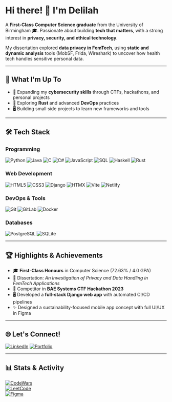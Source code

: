 # Hi there! 👋 I'm Delilah

A **First-Class Computer Science graduate** from the University of Birmingham 🎓. Passionate about building **tech that matters**, with a strong interest in **privacy, security, and ethical technology**.  

My dissertation explored **data privacy in FemTech**, using **static and dynamic analysis** tools (MobSF, Frida, Wireshark) to uncover how health tech handles sensitive personal data.  

---

## 🚀 What I'm Up To
- 🔐 Expanding my **cybersecurity skills** through CTFs, hackathons, and personal projects
- 🌱 Exploring **Rust** and advanced **DevOps** practices
- 🖥 Building small side projects to learn new frameworks and tools

---

## 🛠 Tech Stack

### Programming
![Python](https://img.shields.io/badge/-Python-3776AB?style=flat&logo=Python&logoColor=white)
![Java](https://img.shields.io/badge/-Java-007396?style=flat&logo=Java&logoColor=white)
![C](https://img.shields.io/badge/-C-A8B9CC?style=flat&logo=C&logoColor=black)
![C#](https://img.shields.io/badge/-C%23-239120?style=flat&logo=c-sharp&logoColor=white)
![JavaScript](https://img.shields.io/badge/-JavaScript-F7DF1E?style=flat&logo=JavaScript&logoColor=black)
![SQL](https://img.shields.io/badge/-SQL-4479A1?style=flat&logo=MySQL&logoColor=white)
![Haskell](https://img.shields.io/badge/-Haskell-5D4F85?style=flat&logo=haskell&logoColor=white)
![Rust](https://img.shields.io/badge/-Rust-000000?style=flat&logo=rust&logoColor=white)

### Web Development
![HTML5](https://img.shields.io/badge/-HTML5-E34F26?style=flat&logo=HTML5&logoColor=white)
![CSS3](https://img.shields.io/badge/-CSS3-1572B6?style=flat&logo=CSS3&logoColor=white)
![Django](https://img.shields.io/badge/-Django-092E20?style=flat&logo=Django&logoColor=white)
![HTMX](https://img.shields.io/badge/-HTMX-336791?style=flat&logo=htmx&logoColor=white)
![Vite](https://img.shields.io/badge/-Vite-646CFF?style=flat&logo=vite&logoColor=white)
![Netlify](https://img.shields.io/badge/-Netlify-00C7B7?style=flat&logo=netlify&logoColor=white)

### DevOps & Tools
![Git](https://img.shields.io/badge/-Git-F05032?style=flat&logo=git&logoColor=white)
![GitLab](https://img.shields.io/badge/-GitLab-FCA121?style=flat&logo=gitlab&logoColor=white)
![Docker](https://img.shields.io/badge/-Docker-2496ED?style=flat&logo=docker&logoColor=white)

### Databases
![PostgreSQL](https://img.shields.io/badge/-PostgreSQL-336791?style=flat&logo=postgresql&logoColor=white)
![SQLite](https://img.shields.io/badge/-SQLite-003B57?style=flat&logo=sqlite&logoColor=white)

---

## 🏆 Highlights & Achievements
- 🎓 **First-Class Honours** in Computer Science (72.63% / 4.0 GPA)
- 📜 Dissertation: *An Investigation of Privacy and Data Handling in FemTech Applications*
- 🥇 Competitor in **BAE Systems CTF Hackathon 2023**
- 🖥 Developed a **full-stack Django web app** with automated CI/CD pipelines
- ✨ Designed a sustainability-focused mobile app concept with full UI/UX in Figma

---

## 🌐 Let's Connect!
[![LinkedIn](https://img.shields.io/badge/-LinkedIn-0077B5?style=flat&logo=LinkedIn&logoColor=white)](https://linkedin.com/in/delilah-lawes) [![Portfolio](https://img.shields.io/badge/-Portfolio-000000?style=flat&logo=About.me&logoColor=white)](https://delilahlawes.com)  

---

## 📊 Stats & Activity
[![CodeWars](https://img.shields.io/badge/CodeWars-5%20kyu-B1361E?style=flat&logo=codewars&logoColor=white)](https://www.codewars.com/users/lilah_lawes)  
[![LeetCode](https://img.shields.io/badge/LeetCode-Active%20Learner-FFA116?style=flat&logo=leetcode&logoColor=white)](https://leetcode.com/u/lilah_lawes/)  
[![Figma](https://img.shields.io/badge/Figma-Designer-F24E1E?style=flat&logo=figma&logoColor=white)](https://www.figma.com/@delilahL)  
